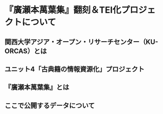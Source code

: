 # 『廣瀬本萬葉集』翻刻＆TEI化プロジェクトについて

## 関西大学アジア・オープン・リサーチセンター（KU-ORCAS）とは




## ユニット4「古典籍の情報資源化」プロジェクト


## 『廣瀬本萬葉集』とは


## ここで公開するデータについて


